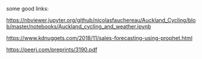 some good links:

https://nbviewer.jupyter.org/github/nicolasfauchereau/Auckland_Cycling/blob/master/notebooks/Auckland_cycling_and_weather.ipynb

https://www.kdnuggets.com/2018/11/sales-forecasting-using-prophet.html

https://peerj.com/preprints/3190.pdf
